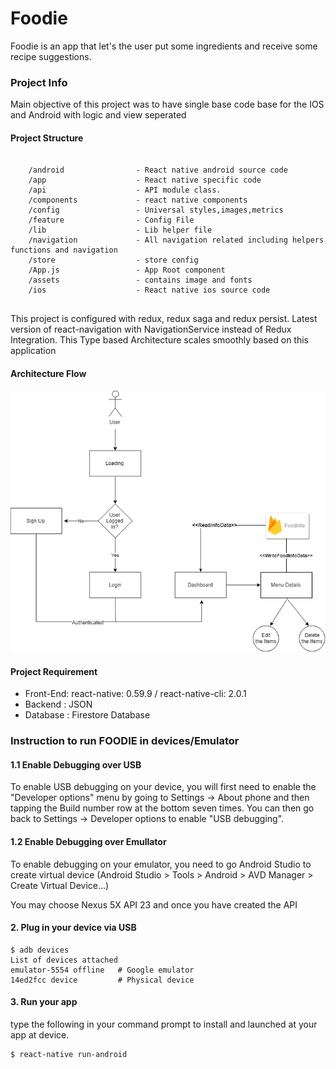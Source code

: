 # Foodie

Foodie is an app that let's the user put some ingredients and receive some recipe suggestions.

### Project Info

Main objective of this project was to have single base code base for the IOS and Android with logic and view seperated 

#### Project Structure 
```

    /android                - React native android source code
    /app                    - React native specific code
	/api		            - API module class.
    /components             - react native components
    /config		            - Universal styles,images,metrics
    /feature                - Config File
    /lib                    - Lib helper file   
    /navigation             - All navigation related including helpers functions and navigation
    /store                  - store config
    /App.js                 - App Root component    
    /assets                 - contains image and fonts
    /ios                    - React native ios source code
     
```

This project is configured with redux, redux saga and redux persist. Latest version of react-navigation with NavigationService instead of Redux Integration. This Type based Architecture scales smoothly based on this application




#### Architecture Flow 
<img src="./assets/Foodie.png"  />


#### Project Requirement 
* Front-End: react-native: 0.59.9 / react-native-cli: 2.0.1
* Backend : JSON 
* Database : Firestore Database



### Instruction to run FOODIE in devices/Emulator

#### 1.1 Enable Debugging over USB
To enable USB debugging on your device, you will first need to enable the "Developer options" menu by going to Settings → About phone and then tapping the Build number row at the bottom seven times. You can then go back to Settings → Developer options to enable "USB debugging".

#### 1.2 Enable Debugging over Emullator
To enable debugging on your emulator, you need to go Android Studio to create virtual device
(Android Studio > Tools > Android > AVD Manager > Create Virtual Device…)

You may choose Nexus 5X API 23 and once you have created the API 

#### 2. Plug in your device via USB

```
$ adb devices
List of devices attached
emulator-5554 offline   # Google emulator
14ed2fcc device         # Physical device
```

#### 3. Run your app 
type the following in your command prompt to install and launched at your app at device. 

```
$ react-native run-android
```



